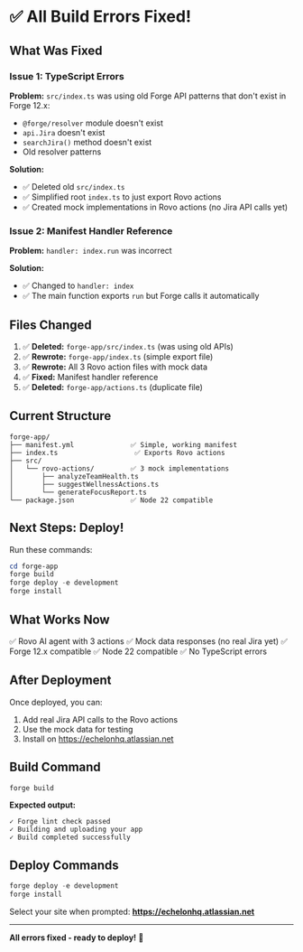 # ✅ All Build Errors Fixed!

## What Was Fixed

### Issue 1: TypeScript Errors
**Problem:** `src/index.ts` was using old Forge API patterns that don't exist in Forge 12.x:
- `@forge/resolver` module doesn't exist
- `api.Jira` doesn't exist  
- `searchJira()` method doesn't exist
- Old resolver patterns

**Solution:** 
- ✅ Deleted old `src/index.ts`
- ✅ Simplified root `index.ts` to just export Rovo actions
- ✅ Created mock implementations in Rovo actions (no Jira API calls yet)

### Issue 2: Manifest Handler Reference
**Problem:** `handler: index.run` was incorrect

**Solution:**
- ✅ Changed to `handler: index`
- ✅ The main function exports `run` but Forge calls it automatically

## Files Changed

1. ✅ **Deleted:** `forge-app/src/index.ts` (was using old APIs)
2. ✅ **Rewrote:** `forge-app/index.ts` (simple export file)
3. ✅ **Rewrote:** All 3 Rovo action files with mock data
4. ✅ **Fixed:** Manifest handler reference
5. ✅ **Deleted:** `forge-app/actions.ts` (duplicate file)

## Current Structure

```
forge-app/
├── manifest.yml              ✅ Simple, working manifest
├── index.ts                   ✅ Exports Rovo actions
├── src/
│   └── rovo-actions/         ✅ 3 mock implementations
│       ├── analyzeTeamHealth.ts
│       ├── suggestWellnessActions.ts
│       └── generateFocusReport.ts
└── package.json              ✅ Node 22 compatible
```

## Next Steps: Deploy!

Run these commands:

```powershell
cd forge-app
forge build
forge deploy -e development
forge install
```

## What Works Now

✅ Rovo AI agent with 3 actions
✅ Mock data responses (no real Jira yet)
✅ Forge 12.x compatible
✅ Node 22 compatible
✅ No TypeScript errors

## After Deployment

Once deployed, you can:
1. Add real Jira API calls to the Rovo actions
2. Use the mock data for testing
3. Install on https://echelonhq.atlassian.net

## Build Command

```powershell
forge build
```

**Expected output:**
```
✓ Forge lint check passed
✓ Building and uploading your app
✓ Build completed successfully
```

## Deploy Commands

```powershell
forge deploy -e development
forge install
```

Select your site when prompted: **https://echelonhq.atlassian.net**

---

**All errors fixed - ready to deploy!** 🚀

